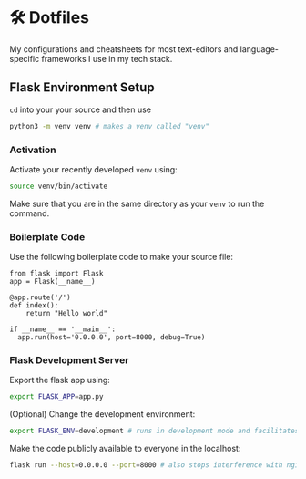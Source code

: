# 🛠️ Dotfiles

My configurations and cheatsheets for most text-editors and language-specific frameworks I use in my tech stack.

## Flask Environment Setup
`cd` into your your source and then use 
```bash
python3 -m venv venv # makes a venv called "venv"
```
### Activation
Activate your recently developed `venv` using: 
```bash
source venv/bin/activate
```
Make sure that you are in the same directory as your `venv` to run the command.
### Boilerplate Code
Use the following boilerplate code to make your source file:
```python3
from flask import Flask
app = Flask(__name__)

@app.route('/')
def index():
    return "Hello world"

if __name__ == '__main__':
  app.run(host='0.0.0.0', port=8000, debug=True)
```
### Flask Development Server
Export the flask app using:
```bash
export FLASK_APP=app.py
```
(Optional) Change the development environment:
```bash
export FLASK_ENV=development # runs in development mode and facilitates automatic refreshing for frontend changes
```
Make the code publicly available to everyone in the localhost:
```bash
flask run --host=0.0.0.0 --port=8000 # also stops interference with nginx 
```
